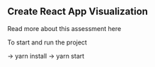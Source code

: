 ## Create React App Visualization

Read more about this assessment here

To start and run the project

-> yarn install
-> yarn start
